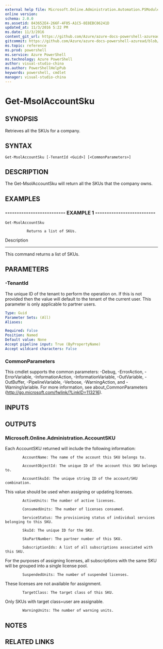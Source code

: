 ```yaml
---
external help file: Microsoft.Online.Administration.Automation.PSModule.dll-Help.xml
online version: 
schema: 2.0.0
ms.assetid: 843652E4-266F-4F05-A1C5-8E8EBC86241D
updated_at: 11/3/2016 5:22 PM
ms.date: 11/3/2016
content_git_url: https://github.com/Azure/azure-docs-powershell-azuread/blob/master/Azure%20AD%20Cmdlets/MSOnline/v1/Get-MsolAccountSku.md
gitcommit: https://github.com/Azure/azure-docs-powershell-azuread/blob/cedef1609da4230592c00be27ccc62e342e2df61/Azure%20AD%20Cmdlets/MSOnline/v1/Get-MsolAccountSku.md
ms.topic: reference
ms.prod: powershell
ms.service: Azure PowerShell
ms.technology: Azure PowerShell
author: visual-studio-china
ms.author: PowerShellHelpPub
keywords: powershell, cmdlet
manager: visual-studio-china
---
```


# Get-MsolAccountSku

## SYNOPSIS
Retrieves all the SKUs for a company.

## SYNTAX

```
Get-MsolAccountSku [-TenantId <Guid>] [<CommonParameters>]
```

## DESCRIPTION
The Get-MsolAccountSku will return all the SKUs that the company owns.

## EXAMPLES

### -------------------------- EXAMPLE 1 --------------------------
```
Get-MsolAccountSku

          Returns a list of SKUs.
```

Description

-----------

This command returns a list of SKUs.

## PARAMETERS

### -TenantId
The unique ID of the tenant to perform the operation on.
If this is not provided then the value will default to the tenant of the current user.
This parameter is only applicable to partner users.

```yaml
Type: Guid
Parameter Sets: (All)
Aliases: 

Required: False
Position: Named
Default value: None
Accept pipeline input: True (ByPropertyName)
Accept wildcard characters: False
```

### CommonParameters
This cmdlet supports the common parameters: -Debug, -ErrorAction, -ErrorVariable, -InformationAction, -InformationVariable, -OutVariable, -OutBuffer, -PipelineVariable, -Verbose, -WarningAction, and -WarningVariable. For more information, see about_CommonParameters (http://go.microsoft.com/fwlink/?LinkID=113216).

## INPUTS

## OUTPUTS

### Microsoft.Online.Administration.AccountSKU
Each AccountSKU returned will include the following information:

            AccountName: The name of the account this SKU belongs to.

            AccountObjectId: The unique ID of the account this SKU belongs to.

            AccountSkuId: The unique string ID of the account/SKU combination.
This value should be used when assigning or updating licenses.

            ActiveUnits: The number of active licenses.

            ConsumedUnits: The number of licenses consumed.

            ServiceStatus: The provisioning status of individual services belonging to this SKU.

            SkuId: The unique ID for the SKU.

            SkuPartNumber: The partner number of this SKU.

            SubscriptionIds: A list of all subscriptions associated with this SKU.
For the purposes of assigning licenses, all subscriptions with the same SKU will be grouped into a single license pool.

            SuspendedUnits: The number of suspended licenses.
These licenses are not available for assignment.

            TargetClass: The target class of this SKU.
Only SKUs with target class=user are assignable.

            WarningUnits: The number of warning units.

## NOTES

## RELATED LINKS


